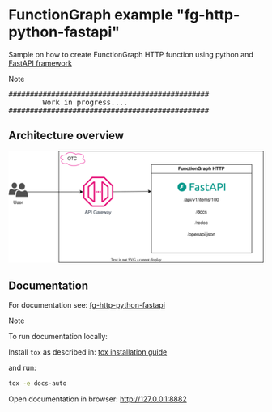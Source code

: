 # FunctionGraph example "fg-http-python-fastapi"

Sample on how to create FunctionGraph HTTP function using python and [FastAPI framework](https://fastapi.tiangolo.com)

> [!Note] 
> <pre>
> ###############################################  
>         Work in progress....
> ###############################################  
> </pre>  

## Architecture overview

![Architecture Overview](./doc/source/_static/architecture.drawio.svg)

## Documentation

For documentation see: [fg-http-python-fastapi](https://opentelekomcloud-community.github.io/fg-http-python-fastapi/)

>[!NOTE] 
> To run documentation locally:  
> 
> Install ``tox`` as described in: [tox installation guide ](https://tox.wiki/en/4.26.0/installation.html) 
> 
> and run:
>
>  ```bash
>  tox -e docs-auto
>  ```
> Open documentation in browser: <http://127.0.0.1:8882>

